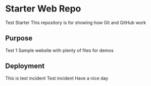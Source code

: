 # Starter Web Repo
Test Starter
This repository is for showing how Git and GitHub work

## Purpose
Test 1
Sample website with plenty of files for demos

## Deployment
This is test incident
Test incident
Have a nice day